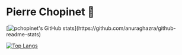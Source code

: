 # Pierre Chopinet :train2: 

[![pchopinet's GitHub stats]([https://github-readme-stats.vercel.app/api?username=anuraghazra](https://github-readme-stats.vercel.app/api?username=pchopinet&count_private=true&show_icons=true&theme=transparent))](https://github.com/anuraghazra/github-readme-stats)


[![Top Langs](https://github-readme-stats.vercel.app/api/top-langs/?username=pchopinet&count_private=true&show_icons=true&theme=transparent=)](https://github.com/anuraghazra/github-readme-stats)
